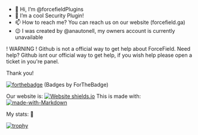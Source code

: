- 👋 Hi, I’m @forcefieldPlugins
- 👀 I’m a cool Security Plugin!
- 📫 How to reach me? You can reach us on our website (forcefield.ga)
- :wink: I was created by @anautonell, my owners account is currently unavailable

! WARNING ! Github is not a official way to get help about ForceField.
Need help? Github isnt our official way to get help, if you wish help please open a ticket in you're panel.

Thank you!


[![forthebadge](https://forthebadge.com/images/badges/built-with-love.svg)](https://forcefield.ga)
(Badges by ForTheBadge)

Our website is: [![Website shields.io](https://img.shields.io/website-up-down-green-red/http/shields.io.svg)](http://shields.io/)
This is made with: [![made-with-Markdown](https://img.shields.io/badge/Made%20with-Markdown-1f425f.svg)](http://commonmark.org)

My stats: :partying_face:

[![trophy](https://github-profile-trophy.vercel.app/?username=ryo-ma&theme=onedark)](https://github.com/ryo-ma/github-profile-trophy)
